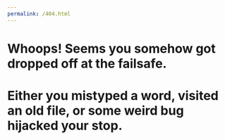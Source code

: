 ```yaml
---
permalink: /404.html
---
```


# Whoops! Seems you somehow got dropped off at the failsafe.
# Either you mistyped a word, visited an old file, or some weird bug hijacked your stop.
